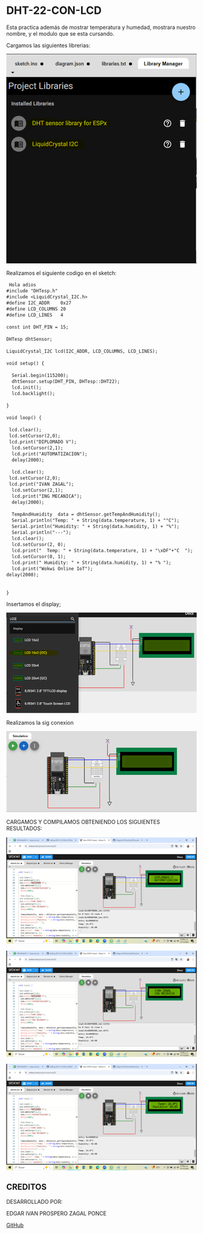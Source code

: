 # DHT-22-CON-LCD
Esta practica además de mostrar temperatura y humedad, mostrara nuestro nombre, y el modulo que se esta cursando.

Cargamos las siguientes librerias:

![](https://github.com/IVANZAGAL996/DHT-22-CON-LCD/blob/main/LIBRERIAS%202.PNG)


Realizamos el siguiente codigo en el sketch:

```
 Hola adios
#include "DHTesp.h"
#include <LiquidCrystal_I2C.h>
#define I2C_ADDR    0x27
#define LCD_COLUMNS 20
#define LCD_LINES   4

const int DHT_PIN = 15;

DHTesp dhtSensor;

LiquidCrystal_I2C lcd(I2C_ADDR, LCD_COLUMNS, LCD_LINES);

void setup() {

  Serial.begin(115200);
  dhtSensor.setup(DHT_PIN, DHTesp::DHT22);
  lcd.init();
  lcd.backlight();

}

void loop() {

 lcd.clear();
 lcd.setCursor(2,0);
 lcd.print("DIPLOMADO V");
  lcd.setCursor(2,1);
  lcd.print("AUTOMATIZACION");
  delay(2000);

  lcd.clear();
 lcd.setCursor(2,0);
 lcd.print("IVAN ZAGAL");
  lcd.setCursor(2,1);
  lcd.print("ING MECANICA");
  delay(2000);

  TempAndHumidity  data = dhtSensor.getTempAndHumidity();
  Serial.println("Temp: " + String(data.temperature, 1) + "°C");
  Serial.println("Humidity: " + String(data.humidity, 1) + "%");
  Serial.println("---");
  lcd.clear();
  lcd.setCursor(2, 0);
  lcd.print("  Temp: " + String(data.temperature, 1) + "\xDF"+"C  ");
  lcd.setCursor(0, 1);
  lcd.print(" Humidity: " + String(data.humidity, 1) + "% ");
  lcd.print("Wokwi Online IoT");
delay(2000);

 
}
 ```

Insertamos el display;

![](https://github.com/IVANZAGAL996/DHT-22-CON-LCD/blob/main/LCD12.PNG)

Realizamos la sig conexion

![](https://github.com/IVANZAGAL996/DHT-22-CON-LCD/blob/main/CONEXION%202.PNG)


CARGAMOS Y COMPILAMOS OBTENIENDO LOS SIGUIENTES RESULTADOS:

![](https://github.com/IVANZAGAL996/DHT-22-CON-LCD/blob/main/r1.png)

![](https://github.com/IVANZAGAL996/DHT-22-CON-LCD/blob/main/r2.png)

![](https://github.com/IVANZAGAL996/DHT-22-CON-LCD/blob/main/r3.png)

## CREDITOS
DESARROLLADO POR:

EDGAR IVAN PROSPERO ZAGAL PONCE

[GitHub](https://github.com/IVANZAGAL996)










